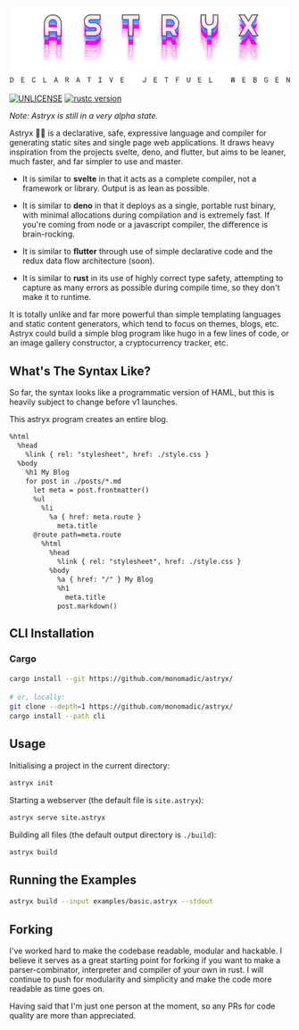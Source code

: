 <p align="center"><img src="https://raw.githubusercontent.com/monomadic/astryx/master/assets/logo-v2.svg" /></p>

[![UNLICENSE](https://img.shields.io/badge/unlicense-blue.svg)](UNLICENSE)
[![rustc version](https://img.shields.io/badge/rustc-1.50.0+-green.svg)](https://rust.org)

_Note: Astryx is still in a very alpha state._

Astryx 🧚🏼‍ is a declarative, safe, expressive language and compiler for generating static sites and single page web applications. It draws heavy inspiration from the projects svelte, deno, and flutter, but aims to be leaner, much faster, and far simpler to use and master.

- It is similar to **svelte** in that it acts as a complete compiler, not a framework or library. Output is as lean as possible.

- It is similar to **deno** in that it deploys as a single, portable rust binary, with minimal allocations during compilation and is extremely fast. If you're coming from node or a javascript compiler, the difference is brain-rocking.

- It is similar to **flutter** through use of simple declarative code and the redux data flow architecture (soon).

- It is similar to **rust** in its use of highly correct type safety, attempting to capture as many errors as possible during compile time, so they don't make it to runtime.

It is totally unlike and far more powerful than simple templating languages and static content generators, which tend to focus on themes, blogs, etc. Astryx could build a simple blog program like hugo in a few lines of code, or an image gallery constructor, a cryptocurrency tracker, etc.

## What's The Syntax Like?

So far, the syntax looks like a programmatic version of HAML, but this is heavily subject to change before v1 launches.

This astryx program creates an entire blog.

``` haml
%html
  %head
    %link { rel: "stylesheet", href: ./style.css }
  %body
    %h1 My Blog
    for post in ./posts/*.md
      let meta = post.frontmatter()
      %ul
        %li
          %a { href: meta.route }
            meta.title
      @route path=meta.route
        %html
          %head
            %link { rel: "stylesheet", href: ./style.css }
          %body
            %a { href: "/" } My Blog
            %h1
              meta.title
            post.markdown()
```

## CLI Installation

### Cargo

``` bash
cargo install --git https://github.com/monomadic/astryx/

# or, locally:
git clone --depth=1 https://github.com/monomadic/astryx/
cargo install --path cli
```

## Usage

Initialising a project in the current directory:
``` bash
astryx init
```

Starting a webserver (the default file is `site.astryx`):
``` bash
astryx serve site.astryx
```

Building all files (the default output directory is `./build`):
``` bash
astryx build
```

## Running the Examples

``` bash
astryx build --input examples/basic.astryx --stdout
```

## Forking

I've worked hard to make the codebase readable, modular and hackable. I believe it serves as a great starting point for forking if you want to make a parser-combinator, interpreter and compiler of your own in rust. I will continue to push for modularity and simplicity and make the code more readable as time goes on.

Having said that I'm just one person at the moment, so any PRs for code quality are more than appreciated.
